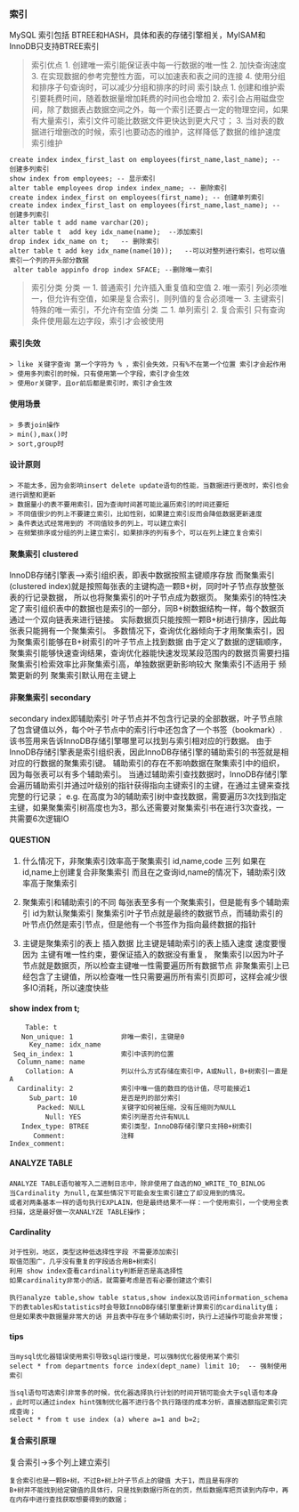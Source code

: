 ### 索引
MySQL 索引包括 BTREE和HASH，具体和表的存储引擎相关，MyISAM和InnoDB只支持BTREE索引
> 索引优点
	1. 创建唯一索引能保证表中每一行数据的唯一性
	2. 加快查询速度
	3. 在实现数据的参考完整性方面，可以加速表和表之间的连接
	4. 使用分组和排序子句查询时，可以减少分组和排序的时间
> 索引缺点
	1. 创建和维护索引要耗费时间，随着数据量增加耗费的时间也会增加
	2. 索引会占用磁盘空间，除了数据表占数据空间之外，每一个索引还要占一定的物理空间，如果有大量索引，索引文件可能比数据文件更快达到更大尺寸；
	3. 当对表的数据进行增删改的时候，索引也要动态的维护，这样降低了数据的维护速度
> 索引维护
```
create index index_first_last on employees(first_name,last_name); -- 创建多列索引
show index from employees; -- 显示索引
alter table employees drop index index_name; -- 删除索引
create index index_first on employees(first_name); -- 创建单列索引
create index index_first_last on employees(first_name,last_name); -- 创建多列索引
alter table t add name varchar(20);
alter table t  add key idx_name(name);  --添加索引
drop index idx_name on t;   -- 删除索引
alter table t add key idx_name(name(10));   --可以对整列进行索引，也可以值索引一个列的开头部分数据
 alter table appinfo drop index SFACE; --删除唯一索引
```
> 索引分类
	分类 一
		1. 普通索引	允许插入重复值和空值
		2. 唯一索引 列必须唯一，但允许有空值，如果是复合索引，则列值的复合必须唯一
		3. 主键索引 特殊的唯一索引，不允许有空值
	分类 二
		1. 单列索引
		2. 复合索引 只有查询条件使用最左边字段，索引才会被使用

#### 索引失效
	> like 关键字查询 第一个字符为 % ，索引会失效，只有%不在第一个位置 索引才会起作用
	> 使用多列索引的时候，只有使用第一个字段，索引才会生效
	> 使用or关键字，且or前后都是索引时，索引才会生效

#### 使用场景
    > 多表join操作
    > min(),max()时
    > sort,group时

#### 设计原则
    > 不能太多，因为会影响insert delete update语句的性能，当数据进行更改时，索引也会进行调整和更新
    > 数据量小的表不要用索引，因为查询时间甚可能比遍历索引的时间还要短
    > 不同值很少的列上不要建立索引，比如性别，如果建立索引反而会降低数据更新速度
    > 条件表达式经常用到的 不同值较多的列上，可以建立索引
    > 在频繁排序或分组的列上建立索引，如果排序的列有多个，可以在列上建立复合索引

#### 聚集索引   clustered
InnoDB存储引擎表—>索引组织表，即表中数据按照主键顺序存放
而聚集索引(clustered index)就是按照每张表的主键构造一颗B+树，同时叶子节点存放整张表的行记录数据，
所以也将聚集索引的叶子节点成为数据页。
聚集索引的特性决定了索引组织表中的数据也是索引的一部分，同B+树数据结构一样，每个数据页通过一个双向链表来进行链接。
实际数据页只能按照一颗B+树进行排序，因此每张表只能拥有一个聚集索引。
多数情况下，查询优化器倾向于才用聚集索引，因为聚集索引能够在B+树索引的叶子节点上找到数据
由于定义了数据的逻辑顺序，聚集索引能够快速查询结果，查询优化器能快速发现某段范围内的数据页需要扫描
聚集索引检索效率比非聚集索引高，单独数据更新影响较大
聚集索引不适用于 频繁更新的列
聚集索引默认用在主键上


#### 非聚集索引 secondary
secondary index即辅助索引
叶子节点并不包含行记录的全部数据，叶子节点除了包含键值以外，每个叶子节点中的索引行中还包含了一个书签（bookmark）.
该书签用来告诉InnoDB存储引擎哪里可以找到与索引相对应的行数据。
由于InnoDB存储引擎表是索引组织表，因此InnoDB存储引擎的辅助索引的书签就是相对应的行数据的聚集索引键。
辅助索引的存在不影响数据在聚集索引中的组织，因为每张表可以有多个辅助索引。
当通过辅助索引查找数据时，InnoDB存储引擎会遍历辅助索引并通过叶级别的指针获得指向主键索引的主键，在通过主键来查找完整的行记录；
e.g.
在高度为3的辅助索引树中查找数据，需要遍历3次找到指定主键，如果聚集索引树高度也为3，那么还需要对聚集索引书在进行3次查找，一共需要6次逻辑IO

#### QUESTION
1. 什么情况下，非聚集索引效率高于聚集索引
id,name,code 三列
如果在id,name上创建复合非聚集索引
而且在之查询id,name的情况下，辅助索引效率高于聚集索引

2. 聚集索引和辅助索引的不同
每张表至多有一个聚集索引，但是能有多个辅助索引
id为默认聚集索引
聚集索引叶子节点就是最终的数据节点，而辅助索引的叶节点仍然是索引节点，但是他有一个书签作为指向最终数据的指针

3. 主键是聚集索引的表上 插入数据 比主键是辅助索引的表上插入速度 速度要慢
因为 主键有唯一性约束，要保证插入的数据没有重复，
聚集索引以因为叶子节点就是数据页，所以检查主键唯一性需要遍历所有数据节点
非聚集索引上已经包含了主键值，所以检查唯一性只需要遍历所有索引页即可，这样会减少很多IO消耗，所以速度快些

#### show index from t;
```
    Table: t
   Non_unique: 1            非唯一索引，主键是0
     Key_name: idx_name
 Seq_in_index: 1            索引中该列的位置
  Column_name: name
    Collation: A            列以什么方式存储在索引中，A或Null，B+树索引一直是A
  Cardinality: 2            索引中唯一值的数目的估计值，尽可能接近1
     Sub_part: 10           是否是列的部分索引
       Packed: NULL         关键字如何被压缩，没有压缩则为NULL
         Null: YES          索引列是否允许有NULL
   Index_type: BTREE        索引类型，InnoDB存储引擎只支持B+树索引
      Comment:              注释
Index_comment:

```
#### ANALYZE TABLE
```
ANALYZE TABLE语句被写入二进制日志中，除非使用了自选的NO_WRITE_TO_BINLOG
当Cardinality 为null,在某些情况下可能会发生索引建立了却没用到的情况。
或者对两条基本一样的语句执行EXPLAIN，但是最终结果不一样：一个使用索引，一个使用全表扫描，这是最好做一次ANALYZE TABLE操作；

```

#### Cardinality
```
对于性别，地区，类型这种低选择性字段 不需要添加索引
取值范围广，几乎没有重复的字段适合用B+树索引
利用 show index查看cardinality判断是否是高选择性
如果cardinality非常小的话，就需要考虑是否有必要创建这个索引

执行analyze table,show table status,show index以及访问information_schema下的表tables和statistics时会导致InnoDB存储引擎重新计算索引的cardinality值；
但是如果表中数据量非常大的话 并且表中存在多个辅助索引时，执行上述操作可能会非常慢；
```

#### tips
```
当mysql优化器错误使用索引导致sql运行慢是，可以强制优化器使用某个索引
select * from departments force index(dept_name) limit 10;  -- 强制使用索引
```
```
当sql语句可选索引非常多的时候，优化器选择执行计划的时间开销可能会大于sql语句本身
，此时可以通过index hint强制优化器不进行各个执行路径的成本分析，直接选额指定索引完成查询；
select * from t use index (a) where a=1 and b=2;

```

#### 复合索引原理
复合索引->多个列上建立索引
```
复合索引也是一颗B+树，不过B+树上叶子节点上的键值 大于1，而且是有序的
B+树并不能找到给定键值的具体行，只是找到数据行所在的页，然后数据库把页读到内存中，再在内存中进行查找获取想要得到的数据；
```



